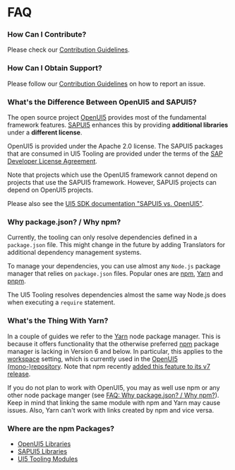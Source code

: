 # FAQ
### How Can I Contribute?
Please check our [Contribution Guidelines](https://github.com/SAP/ui5-tooling/blob/main/CONTRIBUTING.md).

### How Can I Obtain Support?
Please follow our [Contribution Guidelines](https://github.com/SAP/ui5-tooling/blob/main/CONTRIBUTING.md#report-an-issue) on how to report an issue.

### What's the Difference Between OpenUI5 and SAPUI5?
The open source project [OpenUI5](https://openui5.org/) provides most of the fundamental framework features. [SAPUI5](https://ui5.sap.com/) enhances this by providing **additional libraries** under a **different license**.

OpenUI5 is provided under the Apache 2.0 license. The SAPUI5 packages that are consumed in UI5 Tooling are provided under the terms of the [SAP Developer License Agreement](https://tools.hana.ondemand.com/developer-license-3.1.txt).

Note that projects which use the OpenUI5 framework cannot depend on projects that use the SAPUI5 framework. However, SAPUI5 projects can depend on OpenUI5 projects.

Please also see the [UI5 SDK documentation "SAPUI5 vs. OpenUI5"](https://ui5.sap.com/#/topic/5982a9734748474aa8d4af9c3d8f31c0).

### Why package.json? / Why npm?
Currently, the tooling can only resolve dependencies defined in a `package.json` file. This might change in the future by adding Translators for additional dependency management systems.

To manage your dependencies, you can use almost any `Node.js` package manager that relies on `package.json` files. Popular ones are [npm](https://www.npmjs.com/), [Yarn](https://yarnpkg.com/) and [pnpm](https://pnpm.js.org/).

The UI5 Tooling resolves dependencies almost the same way Node.js does when executing a `require` statement.

### What's the Thing With Yarn?
In a couple of guides we refer to the [Yarn](https://yarnpkg.com/) node package manager. This is because it offers functionality that the otherwise preferred [npm](https://www.npmjs.com/) package manager is lacking in Version 6 and below. In particular, this applies to the [workspace](https://yarnpkg.com/lang/en/docs/workspaces/) setting, which is currently used in the [OpenUI5 (mono-)repository](https://github.com/SAP/openui5). Note that npm recently [added this feature to its v7 release](https://github.blog/2020-10-13-presenting-v7-0-0-of-the-npm-cli/).

If you do not plan to work with OpenUI5, you may as well use npm or any other node package manger (see [FAQ: Why package.json? / Why npm?](#why-packagejson-why-npm)). Keep in mind that linking the same module with npm and Yarn may cause issues. Also, Yarn can't work with links created by npm and vice versa. 

### Where are the npm Packages?

* [OpenUI5 Libraries](https://www.npmjs.com/org/openui5)
* [SAPUI5 Libraries](https://www.npmjs.com/org/sapui5)
* [UI5 Tooling Modules](https://www.npmjs.com/org/ui5)
